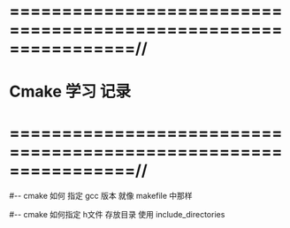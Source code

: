 

# ================================================================//
#                     Cmake 学习 记录
# ================================================================//


#-- cmake 如何 指定 gcc 版本
    就像 makefile 中那样

#-- cmake 如何指定 h文件 存放目录
    使用 include_directories 
    






